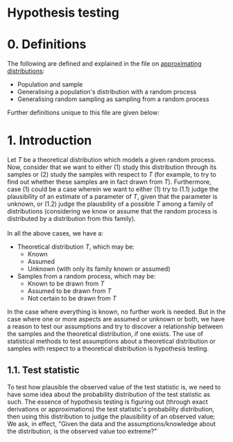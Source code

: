 # Hypothesis testing

# 0. Definitions
The following are defined and explained in the file on [approximating distributions](https://github.com/pranigopu/appliedStatistics/blob/60da65c6de1fb42cc2ffb0a1dd8523a3429d937f/expansion/approximatingDistributions.md):

- Population and sample
- Generalising a population's distribution with a random process
- Generalising random sampling as sampling from a random process

Further definitions unique to this file are given below:

# 1. Introduction
Let $T$ be a theoretical distribution which models a given random process. Now, consider that we want to either (1) study this distribution through its samples or (2) study the samples with respect to $T$ (for example, to try to find out whether these samples are in fact drawn from $T$). Furthermore, case (1) could be a case wherein we want to either (1) try to (1.1) judge the plausibility of an estimate of a parameter of $T$, given that the parameter is unknown, or (1.2) judge the plausbility of a possible $T$ among a family of distributions (considering we know or assume that the random process is distributed by a distribution from this family).
<br><br>
In all the above cases, we have a:

- Theoretical distribution $T$, which may be:
    - Known
    - Assumed
    - Unknown (with only its family known or assumed)
- Samples from a random process, which may be:
    - Known to be drawn from $T$
    - Assumed to be drawn from $T$
    - Not certain to be drawn from $T$

In the case where everything is known, no further work is needed. But in the case where one or more aspects are assumed or unknown or both, we have a reason to test our assumptions and try to discover a relationship between the samples and the theoretical distribution, if one exists. The use of statistical methods to test assumptions about a theoretical distribution or samples with respect to a theoretical distribution is hypothesis testing.

## 1.1. Test statistic
To test how plausible the observed value of the test statistic is, we need to have some idea about the probability distribution of the test statistic as such. The essence of hypothesis testing is figuring out (through exact derivations or approximations) the test statistic's probability distribution, then using this distribution to judge the plausibility of an observed value; We ask, in effect, "Given the data and the assumptions/knowledge about the distribution, is the observed value too extreme?"
